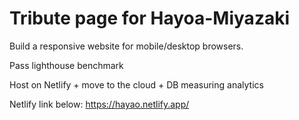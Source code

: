 # Tribute page for Hayoa-Miyazaki

Build a responsive website for mobile/desktop browsers.

Pass lighthouse benchmark

Host on Netlify + move to the cloud + DB measuring analytics


Netlify link below:
https://hayao.netlify.app/
